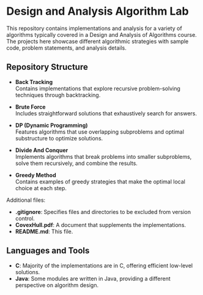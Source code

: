 # Design and Analysis Algorithm Lab

This repository contains implementations and analysis for a variety of algorithms typically covered in a Design and Analysis of Algorithms course. The projects here showcase different algorithmic strategies with sample code, problem statements, and analysis details.

## Repository Structure

- **Back Tracking**  
  Contains implementations that explore recursive problem-solving techniques through backtracking.

- **Brute Force**  
  Includes straightforward solutions that exhaustively search for answers.

- **DP (Dynamic Programming)**  
  Features algorithms that use overlapping subproblems and optimal substructure to optimize solutions.

- **Divide And Conquer**  
  Implements algorithms that break problems into smaller subproblems, solve them recursively, and combine the results.

- **Greedy Method**  
  Contains examples of greedy strategies that make the optimal local choice at each step.

Additional files:

- **.gitignore**: Specifies files and directories to be excluded from version control.
- **CovexHull.pdf**: A document that supplements the implementations.
- **README.md**: This file.

## Languages and Tools

- **C**: Majority of the implementations are in C, offering efficient low-level solutions.
- **Java**: Some modules are written in Java, providing a different perspective on algorithm design.
